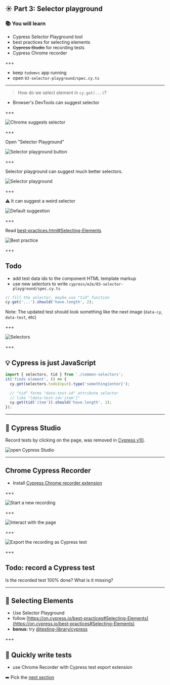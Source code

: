 ## ☀️ Part 3: Selector playground

### 📚 You will learn

- Cypress Selector Playground tool
- best practices for selecting elements
- ~~Cypress Studio~~ for recording tests
- Cypress Chrome recorder

+++

- keep `todomvc` app running
- open `03-selector-playground/spec.cy.ts`

---

> How do we select element in `cy.get(...)`?

- Browser's DevTools can suggest selector

+++

![Chrome suggests selector](./img/chrome-copy-js-path.png)

+++

Open "Selector Playground"

![Selector playground button](./img/selector-button.png)

+++

Selector playground can suggest much better selectors.

![Selector playground](./img/selector-playground.png)

+++

⚠️ It can suggest a weird selector

![Default suggestion](./img/default-suggestion.png)

+++

Read [best-practices.html#Selecting-Elements](https://docs.cypress.io/guides/references/best-practices.html#Selecting-Elements)

![Best practice](./img/best-practice.png)

+++

## Todo

- add test data ids to the component HTML template markup
- use new selectors to write `cypress/e2e/03-selector-playground/spec.cy.ts`

```js
// fill the selector, maybe use "tid" function
cy.get('...').should('have.length', 2);
```

Note:
The updated test should look something like the next image (`data-cy`, `data-test`, etc)

+++

![Selectors](./img/selectors.png)

+++

## 💡 Cypress is just JavaScript

```js
import { selectors, tid } from './common-selectors';
it('finds element', () => {
  cy.get(selectors.todoInput).type('something{enter}');

  // "tid" forms "data-test-id" attribute selector
  // like "[data-test-id='item']"
  cy.get(tid('item')).should('have.length', 1);
});
```

---

## 🎥 Cypress Studio

Record tests by clicking on the page, was removed in [Cypress v10](https://on.cypress.io/changelog#10-0-0).

![open Cypress Studio](./img/start-studio.png)

---

## Chrome Cypress Recorder

- Install [Cypress Chrome recorder extension](https://chrome.google.com/webstore/detail/cypress-chrome-recorder/fellcphjglholofndfmmjmheedhomgin)

+++

![Start a new recording](./img/step1.png)

+++

![Interact with the page](./img/step2.png)

+++

![Export the recording as Cypress test](./img/step3.png)

+++

## Todo: record a Cypress test

Is the recorded test 100% done? What is it missing?

---

## 🏁 Selecting Elements

- Use Selector Playground
- follow [https://on.cypress.io/best-practices#Selecting-Elements](https://on.cypress.io/best-practices#Selecting-Elements)
- **bonus:** try [@testing-library/cypress](https://testing-library.com/docs/cypress-testing-library/intro)

+++

## 🏁 Quickly write tests

- use Chrome Recorder with Cypress test export extension

➡️ Pick the [next section](https://github.com/bahmutov/todomvc-angular#contents)
